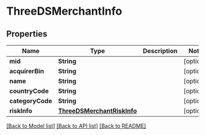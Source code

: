 # ThreeDSMerchantInfo

## Properties
Name | Type | Description | Notes
------------ | ------------- | ------------- | -------------
**mid** | **String** |  | [optional] 
**acquirerBin** | **String** |  | [optional] 
**name** | **String** |  | [optional] 
**countryCode** | **String** |  | [optional] 
**categoryCode** | **String** |  | [optional] 
**riskInfo** | [**ThreeDSMerchantRiskInfo**](ThreeDSMerchantRiskInfo.md) |  | [optional] 

[[Back to Model list]](../README.md#documentation-for-models) [[Back to API list]](../README.md#documentation-for-api-endpoints) [[Back to README]](../README.md)



